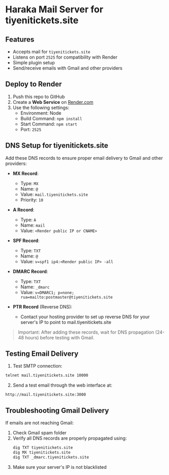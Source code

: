 # Haraka Mail Server for tiyenitickets.site

## Features
- Accepts mail for `tiyenitickets.site`
- Listens on port `2525` for compatibility with Render
- Simple plugin setup
- Send/receive emails with Gmail and other providers

## Deploy to Render

1. Push this repo to GitHub
2. Create a **Web Service** on [Render.com](https://render.com/)
3. Use the following settings:
   - Environment: Node
   - Build Command: `npm install`
   - Start Command: `npm start`
   - Port: `2525`

## DNS Setup for tiyenitickets.site

Add these DNS records to ensure proper email delivery to Gmail and other providers:

- **MX Record**:  
  - Type: `MX`  
  - Name: `@`  
  - Value: `mail.tiyenitickets.site`  
  - Priority: `10`

- **A Record**:  
  - Type: `A`  
  - Name: `mail`  
  - Value: `<Render public IP or CNAME>`

- **SPF Record**:  
  - Type: `TXT`  
  - Name: `@`  
  - Value: `v=spf1 ip4:<Render public IP> -all`

- **DMARC Record**:
  - Type: `TXT`
  - Name: `_dmarc`
  - Value: `v=DMARC1; p=none; rua=mailto:postmaster@tiyenitickets.site`

- **PTR Record** (Reverse DNS):
  - Contact your hosting provider to set up reverse DNS for your server's IP to point to mail.tiyenitickets.site

> Important: After adding these records, wait for DNS propagation (24-48 hours) before testing with Gmail.

## Testing Email Delivery

1. Test SMTP connection:
```bash
telnet mail.tiyenitickets.site 10000
```

2. Send a test email through the web interface at:
```
http://mail.tiyenitickets.site:3000
```

## Troubleshooting Gmail Delivery

If emails are not reaching Gmail:

1. Check Gmail spam folder
2. Verify all DNS records are properly propagated using:
   ```bash
   dig TXT tiyenitickets.site
   dig MX tiyenitickets.site
   dig TXT _dmarc.tiyenitickets.site
   ```
3. Make sure your server's IP is not blacklisted